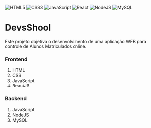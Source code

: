 ![HTML5](https://img.shields.io/badge/html5-%23E34F26.svg?style=flat&logo=html5&logoColor=white)   ![CSS3](https://img.shields.io/badge/css3-%231572B6.svg?style=flat&logo=css3&logoColor=white)    ![JavaScript](https://img.shields.io/badge/javascript-%23323330.svg?style=flat&logo=javascript&logoColor=%23F7DF1E)  ![React](https://img.shields.io/badge/react-%2320232a.svg?style=flat&logo=react&logoColor=%2361DAFB) ![NodeJS](https://img.shields.io/badge/node.js-%2343853D.svg?style=flat&logo=node.js&logoColor=white) ![MySQL](https://img.shields.io/badge/mysql-%2300f.svg?style=flat&logo=mysql&logoColor=white) 

# DevsShool

Este projeto objetiva o desenvolvimento de uma aplicação WEB para controle de Alunos Matriculados online.

### Frontend

1. HTML
2. CSS
3. JavaScript
4. ReactJS

### Backend

1. JavaScript
2. NodeJS
3. MySQL
